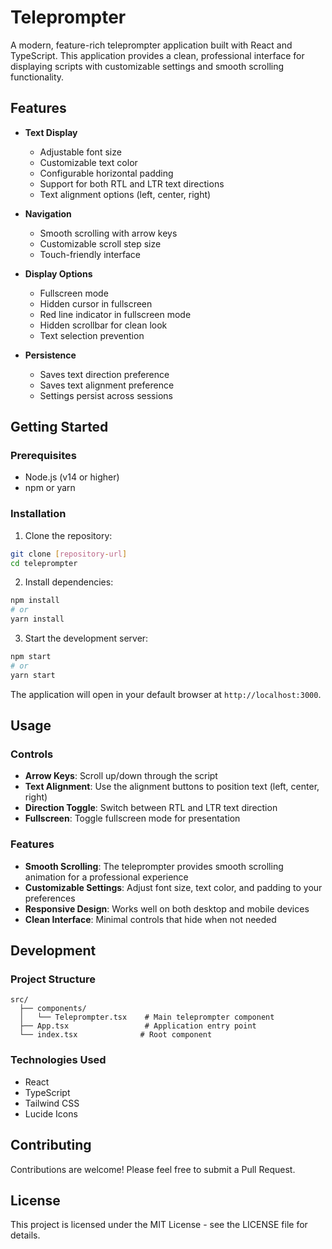 # Teleprompter

A modern, feature-rich teleprompter application built with React and TypeScript. This application provides a clean, professional interface for displaying scripts with customizable settings and smooth scrolling functionality.

## Features

- **Text Display**

  - Adjustable font size
  - Customizable text color
  - Configurable horizontal padding
  - Support for both RTL and LTR text directions
  - Text alignment options (left, center, right)

- **Navigation**

  - Smooth scrolling with arrow keys
  - Customizable scroll step size
  - Touch-friendly interface

- **Display Options**

  - Fullscreen mode
  - Hidden cursor in fullscreen
  - Red line indicator in fullscreen mode
  - Hidden scrollbar for clean look
  - Text selection prevention

- **Persistence**
  - Saves text direction preference
  - Saves text alignment preference
  - Settings persist across sessions

## Getting Started

### Prerequisites

- Node.js (v14 or higher)
- npm or yarn

### Installation

1. Clone the repository:

```bash
git clone [repository-url]
cd teleprompter
```

2. Install dependencies:

```bash
npm install
# or
yarn install
```

3. Start the development server:

```bash
npm start
# or
yarn start
```

The application will open in your default browser at `http://localhost:3000`.

## Usage

### Controls

- **Arrow Keys**: Scroll up/down through the script
- **Text Alignment**: Use the alignment buttons to position text (left, center, right)
- **Direction Toggle**: Switch between RTL and LTR text direction
- **Fullscreen**: Toggle fullscreen mode for presentation

### Features

- **Smooth Scrolling**: The teleprompter provides smooth scrolling animation for a professional experience
- **Customizable Settings**: Adjust font size, text color, and padding to your preferences
- **Responsive Design**: Works well on both desktop and mobile devices
- **Clean Interface**: Minimal controls that hide when not needed

## Development

### Project Structure

```
src/
  ├── components/
  │   └── Teleprompter.tsx    # Main teleprompter component
  ├── App.tsx                 # Application entry point
  └── index.tsx              # Root component
```

### Technologies Used

- React
- TypeScript
- Tailwind CSS
- Lucide Icons

## Contributing

Contributions are welcome! Please feel free to submit a Pull Request.

## License

This project is licensed under the MIT License - see the LICENSE file for details.
